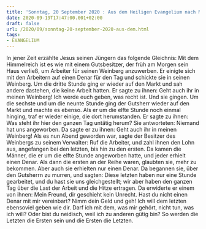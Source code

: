 ```yaml
---
title: 'Sonntag, 20 September 2020 : Aus dem Heiligen Evangelium nach Matthäus - Mt 20,1-16a.'
date: 2020-09-19T17:47:00.001+02:00
draft: false
url: /2020/09/sonntag-20-september-2020-aus-dem.html
tags: 
- EVANGELIUM
---
```


In jener Zeit erzählte Jesus seinen Jüngern das folgende Gleichnis: Mit dem Himmelreich ist es wie mit einem Gutsbesitzer, der früh am Morgen sein Haus verließ, um Arbeiter für seinen Weinberg anzuwerben. Er einigte sich mit den Arbeitern auf einen Denar für den Tag und schickte sie in seinen Weinberg. Um die dritte Stunde ging er wieder auf den Markt und sah andere dastehen, die keine Arbeit hatten. Er sagte zu ihnen: Geht auch ihr in meinen Weinberg! Ich werde euch geben, was recht ist. Und sie gingen. Um die sechste und um die neunte Stunde ging der Gutsherr wieder auf den Markt und machte es ebenso. Als er um die elfte Stunde noch einmal hinging, traf er wieder einige, die dort herumstanden. Er sagte zu ihnen: Was steht ihr hier den ganzen Tag untätig herum? Sie antworteten: Niemand hat uns angeworben. Da sagte er zu ihnen: Geht auch ihr in meinen Weinberg! Als es nun Abend geworden war, sagte der Besitzer des Weinbergs zu seinem Verwalter: Ruf die Arbeiter, und zahl ihnen den Lohn aus, angefangen bei den letzten, bis hin zu den ersten. Da kamen die Männer, die er um die elfte Stunde angeworben hatte, und jeder erhielt einen Denar. Als dann die ersten an der Reihe waren, glaubten sie, mehr zu bekommen. Aber auch sie erhielten nur einen Denar. Da begannen sie, über den Gutsherrn zu murren, und sagten: Diese letzten haben nur eine Stunde gearbeitet, und du hast sie uns gleichgestellt; wir aber haben den ganzen Tag über die Last der Arbeit und die Hitze ertragen. Da erwiderte er einem von ihnen: Mein Freund, dir geschieht kein Unrecht. Hast du nicht einen Denar mit mir vereinbart? Nimm dein Geld und geh! Ich will dem letzten ebensoviel geben wie dir. Darf ich mit dem, was mir gehört, nicht tun, was ich will? Oder bist du neidisch, weil ich zu anderen gütig bin? So werden die Letzten die Ersten sein und die Ersten die Letzten.